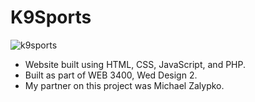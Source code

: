 # K9Sports

![k9sports](https://user-images.githubusercontent.com/31717032/115482795-b383d200-a20c-11eb-9aa4-d83ce1e46da7.png)


- Website built using HTML, CSS, JavaScript, and PHP.
- Built as part of WEB 3400, Wed Design 2.
- My partner on this project was Michael Zalypko.
